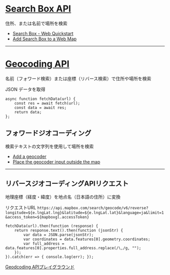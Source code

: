 # [Search Box API](https://docs.mapbox.com/api/ja/search/search-box/)
住所、または名前で場所を検索

* [Search Box - Web Quickstart](https://docs.mapbox.com/mapbox-search-js/ja/guides/search/web/)
* [Add Search Box to a Web Map](https://docs.mapbox.com/mapbox-search-js/example/add-search-box-to-map/)
___

# [Geocoding API](https://docs.mapbox.com/api/ja/search/geocoding/)
名前（フォワード検索）または座標（リバース検索）で住所や場所を検索

JSON データを取得
```
async function fetchData(url) {
    const res = await fetch(url);
    const data = await res;
    return data;
};
```

## フォワードジオコーディング
検索テキストの文字列を使用して場所を検索

* [Add a geocoder](https://docs.mapbox.com/mapbox-gl-js/ja/example/mapbox-gl-geocoder/)
* [Place the geocoder input outside the map](https://docs.mapbox.com/mapbox-gl-js/ja/example/mapbox-gl-geocoder-outside-the-map/)

***

## リバースジオコーディングAPIリクエスト
地理座標（経度・緯度）を地点名（日本語の住所）に変換

リクエストURL `https://api.mapbox.com/search/geocode/v6/reverse?longitude=${e.lngLat.lng}&latitude=${e.lngLat.lat}&language=ja&limit=1&access_token=${mapboxgl.accessToken}`
```
fetchData(url).then(function (response) {
    return response.text().then(function (jsonStr) {
        var data = JSON.parse(jsonStr);
        var coordinates = data.features[0].geometry.coordinates;
        var full_address = data.features[0].properties.full_address.replace(/\,/g, "");
    });
}).catch(err => { console.log(err); });
```

[Geodcoding APIプレイグラウンド](https://docs.mapbox.com/playground/ja/geocoding/)